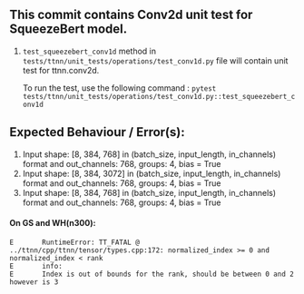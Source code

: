 ## This commit contains Conv2d unit test for SqueezeBert model.

1. `test_squeezebert_conv1d` method in `tests/ttnn/unit_tests/operations/test_conv1d.py` file will contain unit test for ttnn.conv2d.

    To run the test, use the following command : `pytest tests/ttnn/unit_tests/operations/test_conv1d.py::test_squeezebert_conv1d`

## Expected Behaviour / Error(s):

 1. Input shape: [8, 384, 768] in (batch_size, input_length, in_channels) format and out_channels: 768, groups: 4, bias = True
 2. Input shape: [8, 384, 3072] in (batch_size, input_length, in_channels) format and out_channels: 768, groups: 4, bias = True
 3. Input shape: [8, 384, 768] in (batch_size, input_length, in_channels) format and out_channels: 768, groups: 4, bias = True

#### On GS and WH(n300):

    E       RuntimeError: TT_FATAL @ ../ttnn/cpp/ttnn/tensor/types.cpp:172: normalized_index >= 0 and normalized_index < rank
    E       info:
    E       Index is out of bounds for the rank, should be between 0 and 2 however is 3
